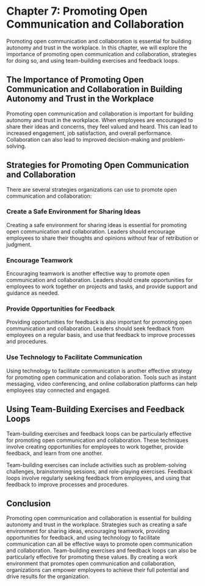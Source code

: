 Chapter 7: Promoting Open Communication and Collaboration
=========================================================

Promoting open communication and collaboration is essential for building autonomy and trust in the workplace. In this chapter, we will explore the importance of promoting open communication and collaboration, strategies for doing so, and using team-building exercises and feedback loops.

The Importance of Promoting Open Communication and Collaboration in Building Autonomy and Trust in the Workplace
----------------------------------------------------------------------------------------------------------------

Promoting open communication and collaboration is important for building autonomy and trust in the workplace. When employees are encouraged to share their ideas and concerns, they feel valued and heard. This can lead to increased engagement, job satisfaction, and overall performance. Collaboration can also lead to improved decision-making and problem-solving.

Strategies for Promoting Open Communication and Collaboration
-------------------------------------------------------------

There are several strategies organizations can use to promote open communication and collaboration:

### Create a Safe Environment for Sharing Ideas

Creating a safe environment for sharing ideas is essential for promoting open communication and collaboration. Leaders should encourage employees to share their thoughts and opinions without fear of retribution or judgment.

### Encourage Teamwork

Encouraging teamwork is another effective way to promote open communication and collaboration. Leaders should create opportunities for employees to work together on projects and tasks, and provide support and guidance as needed.

### Provide Opportunities for Feedback

Providing opportunities for feedback is also important for promoting open communication and collaboration. Leaders should seek feedback from employees on a regular basis, and use that feedback to improve processes and procedures.

### Use Technology to Facilitate Communication

Using technology to facilitate communication is another effective strategy for promoting open communication and collaboration. Tools such as instant messaging, video conferencing, and online collaboration platforms can help employees stay connected and engaged.

Using Team-Building Exercises and Feedback Loops
------------------------------------------------

Team-building exercises and feedback loops can be particularly effective for promoting open communication and collaboration. These techniques involve creating opportunities for employees to work together, provide feedback, and learn from one another.

Team-building exercises can include activities such as problem-solving challenges, brainstorming sessions, and role-playing exercises. Feedback loops involve regularly seeking feedback from employees, and using that feedback to improve processes and procedures.

Conclusion
----------

Promoting open communication and collaboration is essential for building autonomy and trust in the workplace. Strategies such as creating a safe environment for sharing ideas, encouraging teamwork, providing opportunities for feedback, and using technology to facilitate communication can all be effective ways to promote open communication and collaboration. Team-building exercises and feedback loops can also be particularly effective for promoting these values. By creating a work environment that promotes open communication and collaboration, organizations can empower employees to achieve their full potential and drive results for the organization.
